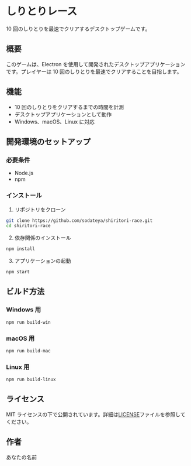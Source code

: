# しりとりレース

10 回のしりとりを最速でクリアするデスクトップゲームです。

## 概要

このゲームは、Electron を使用して開発されたデスクトップアプリケーションです。プレイヤーは 10 回のしりとりを最速でクリアすることを目指します。

## 機能

- 10 回のしりとりをクリアするまでの時間を計測
- デスクトップアプリケーションとして動作
- Windows、macOS、Linux に対応

## 開発環境のセットアップ

### 必要条件

- Node.js
- npm

### インストール

1. リポジトリをクローン

```bash
git clone https://github.com/sodateya/shiritori-race.git
cd shiritori-race
```

2. 依存関係のインストール

```bash
npm install
```

3. アプリケーションの起動

```bash
npm start
```

## ビルド方法

### Windows 用

```bash
npm run build-win
```

### macOS 用

```bash
npm run build-mac
```

### Linux 用

```bash
npm run build-linux
```

## ライセンス

MIT ライセンスの下で公開されています。詳細は[LICENSE](LICENSE)ファイルを参照してください。

## 作者

あなたの名前
